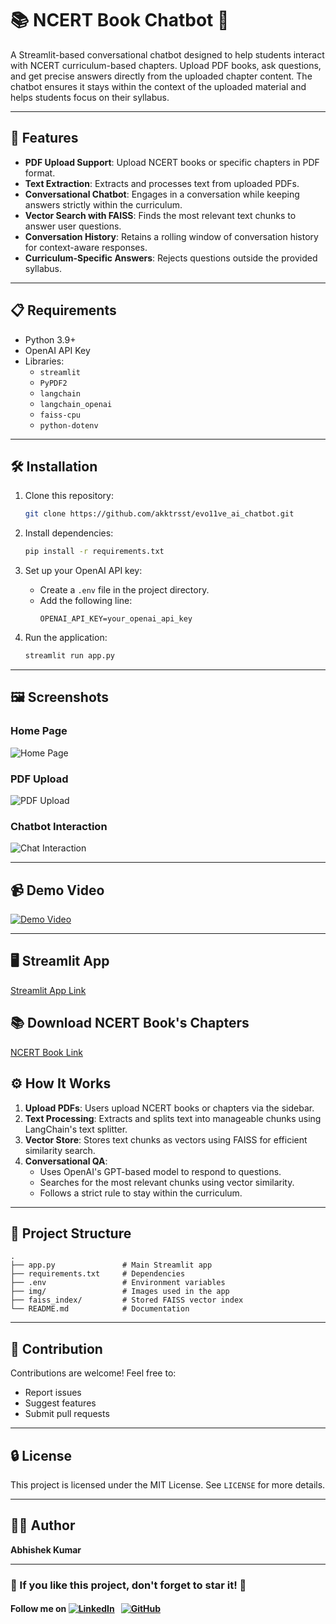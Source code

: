 # 📚 NCERT Book Chatbot 🤖

A Streamlit-based conversational chatbot designed to help students interact with NCERT curriculum-based chapters. Upload PDF books, ask questions, and get precise answers directly from the uploaded chapter content. The chatbot ensures it stays within the context of the uploaded material and helps students focus on their syllabus.

---

## 🚀 Features

- **PDF Upload Support**: Upload NCERT books or specific chapters in PDF format.
- **Text Extraction**: Extracts and processes text from uploaded PDFs.
- **Conversational Chatbot**: Engages in a conversation while keeping answers strictly within the curriculum.
- **Vector Search with FAISS**: Finds the most relevant text chunks to answer user questions.
- **Conversation History**: Retains a rolling window of conversation history for context-aware responses.
- **Curriculum-Specific Answers**: Rejects questions outside the provided syllabus.

---

## 📋 Requirements

- Python 3.9+
- OpenAI API Key
- Libraries:
  - `streamlit`
  - `PyPDF2`
  - `langchain`
  - `langchain_openai`
  - `faiss-cpu`
  - `python-dotenv`

---

## 🛠️ Installation

1. Clone this repository:
   ```bash
   git clone https://github.com/akktrsst/evo11ve_ai_chatbot.git
   ```

2. Install dependencies:
   ```bash
   pip install -r requirements.txt
   ```

3. Set up your OpenAI API key:
   - Create a `.env` file in the project directory.
   - Add the following line:
     ```env
     OPENAI_API_KEY=your_openai_api_key
     ```

4. Run the application:
   ```bash
   streamlit run app.py
   ```

---

## 🖼️ Screenshots

### Home Page

![Home Page](https://github.com/akktrsst/evo11ve_ai_chatbot/blob/master/img/home.jpg)

### PDF Upload

![PDF Upload](https://github.com/akktrsst/evo11ve_ai_chatbot/blob/master/img/pdf_upload.jpg)

### Chatbot Interaction

![Chat Interaction](https://github.com/akktrsst/evo11ve_ai_chatbot/blob/master/img/chatbot.jpg)

---

## 📹 Demo Video

[![Demo Video](https://github.com/akktrsst/evo11ve_ai_chatbot/blob/master/img/home.jpg)](https://github.com/akktrsst/evo11ve_ai_chatbot/raw/master/img/demo.mp4)

---

## 🖥️ Streamlit App 

[Streamlit App Link](https://evo11veai.streamlit.app/)

## 📚 Download NCERT Book's Chapters
[NCERT Book Link](https://ncert.nic.in/textbook.php?)

## ⚙️ How It Works

1. **Upload PDFs**: Users upload NCERT books or chapters via the sidebar.
2. **Text Processing**: Extracts and splits text into manageable chunks using LangChain's text splitter.
3. **Vector Store**: Stores text chunks as vectors using FAISS for efficient similarity search.
4. **Conversational QA**:
   - Uses OpenAI's GPT-based model to respond to questions.
   - Searches for the most relevant chunks using vector similarity.
   - Follows a strict rule to stay within the curriculum.

---

## 📂 Project Structure

```
.
├── app.py               # Main Streamlit app
├── requirements.txt     # Dependencies
├── .env                 # Environment variables
├── img/                 # Images used in the app
├── faiss_index/         # Stored FAISS vector index
└── README.md            # Documentation
```

---

## 🤝 Contribution

Contributions are welcome! Feel free to:
- Report issues
- Suggest features
- Submit pull requests

---

## 🔒 License

This project is licensed under the MIT License. See `LICENSE` for more details.

---

## 👨‍💻 Author

**Abhishek Kumar**  

---

### 🌟 If you like this project, don't forget to star it! 🌟

#### Follow me on [![LinkedIn](https://img.shields.io/badge/linkedin-%230077B5.svg?style=for-the-badge&logo=linkedin&logoColor=white)](https://www.linkedin.com/in/abhishekrishav/) &nbsp; [![GitHub](https://img.shields.io/badge/github-%23121011.svg?style=for-the-badge&logo=github&logoColor=white)](https://github.com/akktrsst)